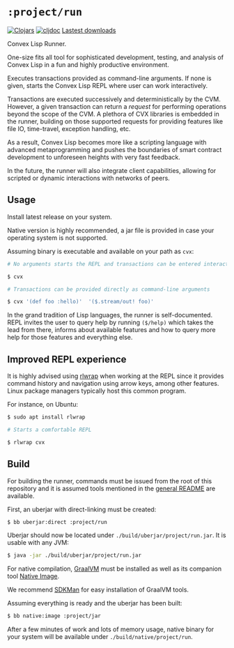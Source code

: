 # `:project/run`

[![Clojars](https://img.shields.io/clojars/v/world.convex/run.clj.svg)](https://clojars.org/world.convex/run.clj)
[![cljdoc](https://cljdoc.org/badge/world.convex/run.clj)](https://cljdoc.org/d/world.convex/cvm.clj/CURRENT)
[Lastest downloads](https://github.com/Convex-Dev/convex.cljc/releases/tag/run%2F0.0.0-alpha1)

Convex Lisp Runner.

One-size fits all tool for sophisticated development, testing, and analysis of Convex Lisp in a fun
and highly productive environment.

Executes transactions provided as command-line arguments. If none is given, starts the Convex Lisp REPL where
user can work interactively.

Transactions are executed successively and deterministically by the CVM. However, a given transaction can return a
*request* for performing operations beyond the scope of the CVM. A plethora of CVX libraries is embedded
in the runner, building on those supported requests for providing features like file IO, time-travel, exception
handling, etc.

As a result, Convex Lisp becomes more like a scripting language with advanced metaprogramming and pushes the
boundaries of smart contract development to unforeseen heights with very fast feedback.

In the future, the runner will also integrate client capabilities, allowing for scripted or dynamic interactions
with networks of peers.


## Usage

Install latest release on your system.

Native version is highly recommended, a jar file is provided in case your operating system is not supported.

Assuming binary is executable and available on your path as `cvx`:

```bash
# No arguments starts the REPL and transactions can be entered interactively

$ cvx

# Transactions can be provided directly as command-line arguments

$ cvx '(def foo :hello)'  '($.stream/out! foo)'
```

In the grand tradition of Lisp languages, the runner is self-documented. REPL invites the user to query help
by running `($/help)` which takes the lead from there, informs about available features and how to query
more help for those features and everything else.


## Improved REPL experience

It is highly advised using [rlwrap](https://github.com/hanslub42/rlwrap) when working at the REPL since it
provides command history and navigation using arrow keys, among other features. Linux package managers typically
host this common program.

For instance, on Ubuntu:

```bash
$ sudo apt install rlwrap

# Starts a comfortable REPL

$ rlwrap cvx
```


## Build

For building the runner, commands must be issued from the root of this repository and it is assumed tools
mentioned in the [general README](../../README.md) are available. 

First, an uberjar with direct-linking must be created:

```bash
$ bb uberjar:direct :project/run
```

Uberjar should now be located under `./build/uberjar/project/run.jar`. It is usable with any JVM:

```bash
$ java -jar ./build/uberjar/project/run.jar
```

For native compilation, [GraalVM](https://www.graalvm.org/docs/getting-started/) must be installed as well
as its companion tool [Native Image](https://www.graalvm.org/reference-manual/native-image/#install-native-image).

We recommend [SDKMan](https://sdkman.io/) for easy installation of GraalVM tools.

Assuming everything is ready and the uberjar has been built:

```bash
$ bb native:image :project/jar
```

After a few minutes of work and lots of memory usage, native binary for your system will be available under
`./build/native/project/run`.
